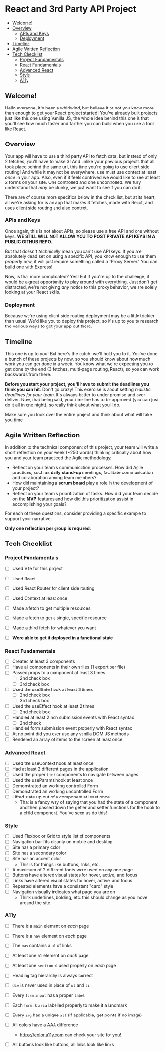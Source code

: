 # React and 3rd Party API Project

- [Welcome!](#welcome)
- [Overview](#overview)
  - [APIs and Keys](#apis-and-keys)
  - [Deployment](#deployment)
- [Timeline](#timeline)
- [Agile Written Reflection](#agile-written-reflection)
- [Tech Checklist](#tech-checklist)
  - [Project Fundamentals](#project-fundamentals)
  - [React Fundamentals](#react-fundamentals)
  - [Advanced React](#advanced-react)
  - [Style](#style)
  - [A11y](#a11y)

## Welcome!
Hello everyone, it's been a whirlwind, but believe it or not you know more than enough to get your React project started! You've already built projects just like this one using Vanilla JS, the whole idea behind this one is that you'll see how much faster and farther you can build when you use a tool like React.

## Overview
Your app will have to use a third party API to fetch data, but instead of only 2 fetches, you'll have to make 3! And unlike your previous projects that all took place behind the same url, this time you're going to use client side routing! And while it may not be everywhere, use must use context at least *once* in your app. Also, even if it feels contrived we would like to see at least 2 forms on your site. One controlled and one uncontrolled. We fully understand that *may* be clunky, we just want to see if you can do it.

There are of course more specifics below in the check list, but at its heart, all we're asking for is an app that makes 3 fetches, made with React, and uses client side routing and also context.

### APIs and Keys
Once again, this is not about APIs, so please use a free API and one without keys. **WE STILL WILL NOT ALLOW YOU TO POST PRIVATE API KEYS IN A PUBLIC GITHUB REPO.**

But that doesn't *technically* mean you can't use API keys. If you are absolutely dead set on using a specific API, you know enough to use them *properly* now, it will just require something called a "Proxy Server." You can build one with Express!

Now, is that more complicated? Yes! But if you're up to the challenge, it would be a great opportunity to play around with everything. Just don't get distracted, we're not giving *any* notice to this proxy behavior, we are solely looking at your React skills.

### Deployment
Because we're using client side routing deployment may be a little trickier than usual.  We'd like you to deploy this project, so it's up to you to research the various ways to get your app out there.

## Timeline
This one is up to you! But here's the catch: we'll hold you to it. You've done a bunch of these projects by now, so you should know about how much work you can get done in a week. You know what we're expecting you to get done by the end (3 fetches, multi-page routing, React), so you can work backwards from there.

**Before you start your project, you'll have to submit the deadlines you think you can hit**. Don't go crazy! This exercise is about setting *realistic deadlines for your team*. It's always better to under promise and over deliver. Now, that being said, your timeline has to be approved (you can just do it all in one night), so really think about what you'll do.

Make sure you look over the entire project and think about what will take you time

## Agile Written Reflection

In addition to the technical component of this project, your team will write a short reflection on your week (~250 words) thinking critically about how you and your team practiced the Agile methodology:

* Reflect on your team's communication processes. How did Agile practices, such as **daily stand-up** meetings, facilitate communication and collaboration among team members?
* How did maintaining a **scrum board** play a role in the development of your project?
* Reflect on your team's prioritization of tasks. How did your team decide on the **MVP** features and how did this prioritization assist in accomplishing your goals?

For each of these questions, consider providing a specific example to support your narrative.

**Only one reflection per group is required**.

## Tech Checklist

### Project Fundamentals
- [ ] Used Vite for this project
- [ ] Used React
- [ ] Used React Router for client side routing
- [ ] Used Context at least once
- [ ] Made a fetch to get multiple resources
- [ ] Made a fetch to get a single, specific resource
- [ ] Made a third fetch for whatever you want
- [ ] **Were able to get it deployed in a functional state**


### React Fundamentals
- [ ] Created at least 3 components
- [ ] Have all components in their own files (1 export per file)
- [ ] Passed props to a component at least 3 times
  - [ ] 2nd check box
  - [ ] 3rd check box
- [ ] Used the useState hook at least 3 times
  - [ ] 2nd check box
  - [ ] 3rd check box
- [ ] Used the useEffect hook at least 2 times
  - [ ] 2nd check box
- [ ] Handled at least 2 non submission events with React syntax
  - [ ] 2nd check
- [ ] Handled form submission event properly with React syntax
- [ ] At no point did you ever use any vanilla DOM JS methods
- [ ] Rendered an array of items to the screen at least once

### Advanced React
- [ ] Used the useContext hook at least once
- [ ] Had at least 2 different pages in the application
- [ ] Used the proper `Link` components to navigate between pages
- [ ] Used the useParams hook at least once
- [ ] Demonstrated an working controlled Form
- [ ] Demonstrated an working uncontrolled Form
- [ ] Lifted state up out of a component at least once
  - That is a fancy way of saying that you had the state of a component and then passed down the getter and setter functions for the hook to a child component. You've seen us do this!

### Style
- [ ] Used Flexbox or Grid to style list of components
- [ ] Navigation bar fits cleanly on mobile and desktop
- [ ] Site has a primary color
- [ ] Site has a secondary color
- [ ] Site has an accent color
  - This is for things like buttons, links, etc.
- [ ] A maximum of 2 different fonts were used on any one page
- [ ] Buttons have altered visual states for hover, active, and focus
- [ ] Links have altered visual states for hover, active, and focus
- [ ] Repeated elements have a consistent "card" style
- [ ] Navigation visually indicates what page you are on
  - Think underlines, bolding, etc. this should change as you move around the site

### A11y
- [ ] There is a `main` element on *each* page
- [ ] There is a `nav` element on *each* page
- [ ] The `nav` contains a `ul` of links
- [ ] At least one `h1` element on *each* page
- [ ] At least one `section` is used properly on *each* page
- [ ] Heading tag hierarchy is always correct
- [ ] `div` is never used in place of `ul` and `li`
- [ ] Every `form` `input` has a proper `label`
- [ ] Each `form` is `aria` labelled properly to make it a landmark
- [ ] Every `img` has a unique `alt` (if applicable, get points if no image)
- [ ] All colors have a AAA difference
  - https://color.a11y.com can check your site for you!
- [ ] All buttons look like buttons, all links look like links

